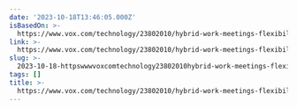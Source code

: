 ```yaml
---
date: '2023-10-18T13:46:05.000Z'
isBasedOn: >-
  https://www.vox.com/technology/23802010/hybrid-work-meetings-flexibility-managers
link: >-
  https://www.vox.com/technology/23802010/hybrid-work-meetings-flexibility-managers
slug: >-
  2023-10-18-httpswwwvoxcomtechnology23802010hybrid-work-meetings-flexibility-managers
tags: []
title: >-
  https://www.vox.com/technology/23802010/hybrid-work-meetings-flexibility-managers
---
```


